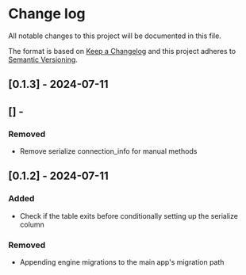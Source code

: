 # Change log

All notable changes to this project will be documented in this file.

The format is based on [Keep a Changelog](http://keepachangelog.com/)
and this project adheres to [Semantic Versioning](http://semver.org/).

## [0.1.3] - 2024-07-11

## [] - 

### Removed

- Remove serialize connection_info for manual methods

## [0.1.2] - 2024-07-11

### Added

- Check if the table exits before conditionally setting up the serialize column

### Removed

- Appending engine migrations to the main app's migration path
